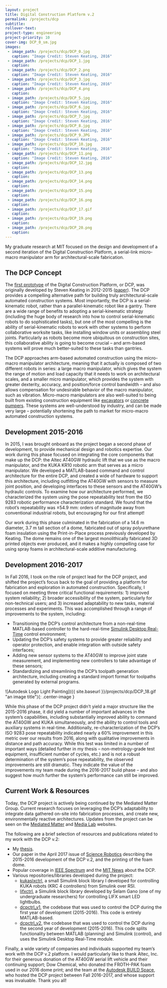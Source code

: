 ```yaml
---
layout: project
title: Digital Construction Platform v.2
permalink: /projects/dcp
subtitle:
rollover-text:
project-type: engineering
project-priority: 10
cover-img: DCP_0_sm.jpg
images:
 - image_path: /projects/dcp/DCP_0.jpg
   caption: "Image Credit: Steven Keating, 2016"
 - image_path: /projects/dcp/DCP_1.jpg
   caption: 
 - image_path: /projects/dcp/DCP_2.png
   caption: "Image Credit: Steven Keating, 2016"   
 - image_path: /projects/dcp/DCP_3.jpg
   caption: "Image Credit: Steven Keating, 2016"
 - image_path: /projects/dcp/DCP_4.png
   caption: 
 - image_path: /projects/dcp/DCP_5.jpg
   caption: "Image Credit: Steven Keating, 2016"
 - image_path: /projects/dcp/DCP_6.jpg
   caption: "Image Credit: Steven Keating, 2016"
 - image_path: /projects/dcp/DCP_7.jpg
   caption: "Image Credit: Steven Keating, 2016"
 - image_path: /projects/dcp/DCP_8.jpg
   caption: "Image Credit: Steven Keating, 2016"
 - image_path: /projects/dcp/DCP_9.JPG
   caption: "Image Credit: Steven Keating, 2016"
 - image_path: /projects/dcp/DCP_10.jpg
   caption: "Image Credit: Steven Keating, 2016"
 - image_path: /projects/dcp/DCP_11.png
   caption: "Image Credit: Steven Keating, 2016"
 - image_path: /projects/dcp/DCP_12.jpg
   caption:   
 - image_path: /projects/dcp/DCP_13.png
   caption: 
 - image_path: /projects/dcp/DCP_14.png
   caption: 
 - image_path: /projects/dcp/DCP_15.png
   caption: 
 - image_path: /projects/dcp/DCP_16.png
   caption: 
 - image_path: /projects/dcp/DCP_17.gif
   caption: 
 - image_path: /projects/dcp/DCP_19.png
   caption: 
 - image_path: /projects/dcp/DCP_20.png
   caption:
---
```


My graduate research at MIT focused on the design and development of a second iteration of the Digital Construction Platform, a serial-link micro-macro manipulator arm for architectural-scale fabrication.

## The DCP Concept

The [first prototype](http://matter.media.mit.edu/tools/details/boom-arm) of the Digital Construction Platform, or DCP, was originally developed by Steven Keating in 2012-2015 ([paper](http://matter.media.mit.edu/publications/article/a-compound-arm-approach-to-digital-construction)). The DCP provides a compelling alternative path for building truly architectural-scale automated construction systems. Most importantly, the DCP is a serial-kinematic robot, rather than a parallel-kinematic robot like a gantry. There are a wide range of benefits to adopting a serial-kinematic strategy (including the huge body of research into how to control serial-kinematic robots to do sophisticated tasks), but one of the most compelling is the ability of serial-kinematic robots to work with other systems to perform collaborative worksite tasks, like installing window units or assembling steel joints. Particularly as robots become more ubiquitous on construction sites, this collaborative ability is going to become crucial – and arm-based systems will prove much better-suited to these tasks than gantries.

The DCP approaches arm-based automated construction using the micro-macro manipulator architecture, meaning that it actually is composed of two different robots in series: a large macro manipulator, which gives the system the range of motion and load capacity that it needs to work on architectural scales, and a smaller micro manipulator, which provides the system with greater dexterity, accuracy, and position/force control bandwidth – and also allows compensation for undesirable behavior of the macro manipulator, such as vibration. Micro-macro manipulators are also well-suited to being built from existing construction equipment like [excavators](https://www.fbr.com.au/) or [concrete pumpers](http://www.putzmeisteramerica.com/products/boom-pumps/boom-pumps-70z-meter-semi-trailer-mounted-concrete-boom-pump). These systems are well-understood by industry, and can be made very large – potentially shortening the path to market for micro-macro automated construction systems.

## Development 2015-2016

In 2015, I was brought onboard  as the project began a second phase of development, to provide mechanical design and robotics expertise. Our work during this phase focused on integrating the core components that make up the DCP: the Altec AT40GW hydraulic lift that we use as the macro manipulator, and the KUKA KR10 robotic arm that serves as a micro manipulator. We developed a MATLAB-based command and control architecture for the entire DCP, and created a wide of hardware to support this architecture, including outfitting the AT40GW with sensors to measure joint position, and developing interfaces to these sensors and the AT40GW’s hydraulic controls. To examine how our architecture performed, we characterized the system using the pose repeatability test from the ISO 9283 robotic performance characterization standard. We found that the robot’s repeatability was ±54.9 mm: orders of magnitude away from conventional industrial robots, but encouraging for our first attempt!

Our work during this phase culminated in the fabrication of a 14.6 m diameter, 3.7 m tall section of a dome, fabricated out of spray polyurethane foam insulation using the Print-in-Place process previously developed by Keating. The dome remains one of the largest monolithically fabricated 3D printed objects ever produced, and it makes a highly compelling case for using spray foams in architectural-scale additive manufacturing.

## Development 2016-2017

In Fall 2016, I took on the role of project lead for the DCP project, and shifted the project’s focus back to the goal of providing a platform for fabrication and exploration in automated construction. Specifically, I focused on meeting three critical functional requirements: 1) improved system reliability; 2) broader accessibility of the system, particularly for non-technical users; and 3) increased adaptability to new tasks, material processes and experiments. This was accomplished through a range of improvements to the system, including:

* Transitioning the DCP’s control architecture from a non-real-time MATLAB-based controller to the hard-real-time [Simulink Desktop Real-Time](https://www.mathworks.com/products/simulink-desktop-real-time.html) control environment;
* Updating the DCP’s safety systems to provide greater reliability and operator protection, and enable integration with outside safety interfaces;
* Adding new sensor systems to the AT40GW to improve joint state measurement, and implementing new controllers to take advantage of these sensors;
* Standardizing and streamlining the DCP’s toolpath generation architecture, including creating a standard import format for toolpaths generated by external programs.

![Autodesk Logo Light Painting]({{ site.baseurl }}/projects/dcp/DCP_18.gif "an image title"){: .center-image }

While this phase of the DCP project didn’t yield a major structure like the 2015-2016 phase, it did yield a number of important advances in the system’s capabilities, including substantially improved ability to command the AT40GW and KUKA simultaneously, and the ability to control tools and auxiliary systems in real-time. Additionally, re-characterization of the DCP’s ISO 9283 pose repeatability indicated nearly a 60% improvement in this metric over our results from 2016, along with qualitative improvements in distance and path accuracy. While this test was limited in a number of important ways (detailed further in my thesis – non-metrology-grade test equipment, insufficient number of cycles, etc.) and is not a robust determination of the system’s pose repeatability, the observed improvements are still dramatic. They indicate the value of the improvements my team made during the 2016-2017 build phase – and also suggest how much further the system’s performance can still be improved.

## Current Work & Resources

Today, the DCP project is actively being continued by the Mediated Matter Group. Current research focuses on leveraging the DCP’s adaptability to integrate data gathered on-site into fabrication processes, and create new, environmentally reactive architectures. Updates from the project can be seen on the [Mediated Matter](http://matter.media.mit.edu/tools/details/digital-construction-platform-dcp) and [Media Lab](https://www.media.mit.edu/projects/digital-construction-platform-v-2/overview/) websites.

The following are a brief selection of resources and publications related to my work with the DCP v.2:

* My [thesis](https://dspace.mit.edu/bitstream/handle/1721.1/113726/1022267476-MIT.pdf?sequence=1).
* Our paper in the April 2017 issue of [Science Robotics](http://robotics.sciencemag.org/content/2/5/eaam8986) describing the 2015-2016 development of the DCP v.2, and the printing of the foam dome.
* Popular coverage in [IEEE Spectrum](http://spectrum.ieee.org/automaton/robotics/industrial-robots/robotic-construction-platform-creates-large-buildings-on-demand) and the [MIT News](http://news.mit.edu/2017/3-d-printing-buildings-0426) about the DCP.
* Various repositories/libraries developed during the project:
	* [kukaslxctrl](https://github.com/mitmedialab/kukaslxctrl), a small Simulink block library I developed for controlling KUKA robots (KRC 4 controllers) from Simulink over RSI.
	* [lifxctrl](https://github.com/mitmedialab/lifxctrl), a Simulink block library developed by Selam Gano (one of my undergraduate researchers) for controlling LIFX smart LED lightbulbs.
	* [dcpctrl_v1](https://github.com/mitmedialab/dcpctrl_v1), the codebase that was used to control the DCP during the first year of development (2015-2016). This code is entirely MATLAB-based.
	* [dcpctrl_v2](https://github.com/mitmedialab/dcpctrl_v2), the codebase that was used to control the DCP during the second year of development (2015-2016). This code splits functionality between MATLAB (planning) and Simulink (control), and uses the Simulink Desktop Real-Time module.
	
Finally, a wide variety of companies and individuals supported my team’s work with the DCP v.2 platform. I would particularly like to thank Altec, Inc. for their generous donation of the AT40GW aerial lift vehicle and their continuing support; Dow Chemical, who donated the FROTH-PAK foam used in our 2016 dome print; and the team at the [Autodesk BUILD Space](https://www.autodesk.com/build-space), who hosted the DCP project between Fall 2016-2017, and whose support was invaluable. Thank you all!